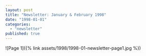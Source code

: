 ```yaml
---
layout: post
title: "Newsletter: January & February 1998"
date: "1998-01-01"
categories: 
  - "newsletter"
published: true
---
```


![Page 1]({% link assets/1998/1998-01-newsletter-page1.jpg %})
